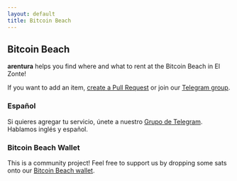 ```yaml
---
layout: default
title: Bitcoin Beach
---
```


## Bitcoin Beach

**arentura** helps you find where and what to rent at the Bitcoin Beach in El Zonte!

If you want to add an item, [create a Pull Request](https://github.com/gcomte/arentura) or join our [Telegram group](https://t.me/arentura).

### Español

Si quieres agregar tu servicio, únete a nuestro [Grupo de Telegram](https://t.me/arentura). Hablamos inglés y español.

### Bitcoin Beach Wallet

This is a community project!
Feel free to support us by dropping some sats onto our [Bitcoin Beach wallet](https://ln.bitcoinbeach.com/arentura).
